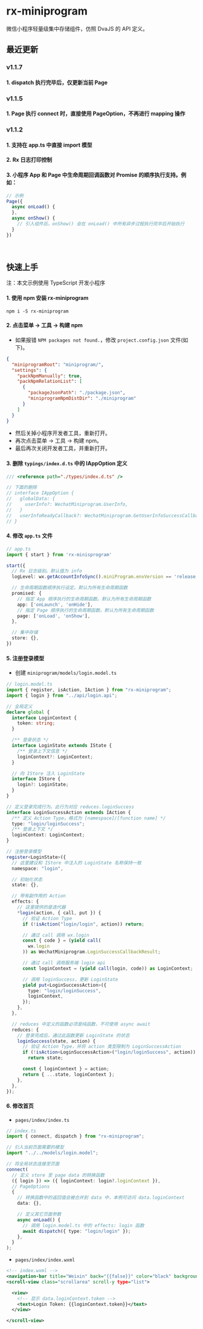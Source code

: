 # rx-miniprogram

微信小程序轻量级集中存储组件，仿照 DvaJS 的 API 定义。

## 最近更新

### v1.1.7
#### 1. dispatch 执行完毕后，仅更新当前 Page

### v1.1.5
#### 1. Page 执行 connect 时，直接使用 PageOption，不再进行 mapping 操作

### v1.1.2
#### 1. 支持在 app.ts 中直接 import 模型
#### 2. Rx 日志打印控制
#### 3. 小程序 App 和 Page 中生命周期回调函数对 Promise 的顺序执行支持。例如：
```js
// 示例
Page({
  async onLoad() {
  },
  async onShow() {
    // 引入组件后，onShow() 会在 onLoad() 中所有异步过程执行完毕后开始执行
  }
})
```
<br>

## 快速上手

注：本文示例使用 TypeScript 开发小程序

#### 1. 使用 npm 安装 rx-miniprogram

```
npm i -S rx-miniprogram
```

#### 2. 点击菜单 -> 工具 -> 构建 npm

- 如果报错 `NPM packages not found.`，修改 `project.config.json` 文件(如下)。

```json
{
  "miniprogramRoot": "miniprogram/",
  "settings": {
    "packNpmManually": true,
    "packNpmRelationList": [
      {
        "packageJsonPath": "./package.json",
        "miniprogramNpmDistDir": "./miniprogram"
      }
    ]
  }
}
```

- 然后关掉小程序开发者工具，重新打开。
- 再次点击菜单 -> 工具 -> 构建 npm。
- 最后再次关闭开发者工具，并重新打开。

#### 3. 删除 `typings/index.d.ts` 中的 IAppOption 定义

```typescript
/// <reference path="./types/index.d.ts" />

// 下面的删除
// interface IAppOption {
//   globalData: {
//     userInfo?: WechatMiniprogram.UserInfo,
//   }
//   userInfoReadyCallback?: WechatMiniprogram.GetUserInfoSuccessCallback,
// }
```

#### 4. 修改 `app.ts` 文件

```typescript
// app.ts
import { start } from 'rx-minisprogram'

start({
  // Rx 日志级别。默认值为 info
  logLevel: wx.getAccountInfoSync().miniProgram.envVersion == 'release' ? 'off' : 'debug',

  // 生命周期函数顺序执行设定。默认为所有生命周期函数
  promised: {
    // 指定 App 顺序执行的生命周期函数。默认为所有生命周期函数
    app: ['onLaunch', 'onHide'],
    // 指定 Page 顺序执行的生命周期函数。默认为所有生命周期函数
    page: ['onLoad', 'onShow'],
  },

  // 集中存储
  store: {},
})
```
#### 5. 注册登录模型

- 创建 `miniprogram/models/login.model.ts`

```typescript
// login.model.ts
import { register, isAction, IAction } from "rx-miniprogram";
import { login } from "../api/login.api";

// 全局定义
declare global {
  interface LoginContext {
    token: string;
  }

  /** 登录状态 */
  interface LoginState extends IState {
    /** 登录上下文信息 */
    loginContext?: LoginContext;
  }

  // 向 IStore 注入 LoginState
  interface IStore {
    login?: LoginState;
  }
}

// 定义登录完成行为。此行为对应 reduces.loginSuccess
interface LoginSuccessAction extends IAction {
  /** 定义 Action Type。格式为 [namespace]/[function name] */
  type: "login/loginSuccess";
  /** 登录上下文 */
  loginContext: LoginContext;
}

// 注册登录模型
register<LoginState>({
  // 这里建议和 IStore 中注入的 LoginState 名称保持一致
  namespace: "login",

  // 初始化状态
  state: {},

  // 带有副作用的 Action
  effects: {
    // 这里提供的是迭代器
    *login(action, { call, put }) {
      // 验证 Action Type
      if (!isAction("login/login", action)) return;

      // 通过 call 调用 wx.login
      const { code } = (yield call(
        wx.login
      )) as WechatMiniprogram.LoginSuccessCallbackResult;

      // 通过 call 调用服务端 login api
      const loginContext = (yield call(login, code)) as LoginContext;

      // 调用 loginSuccess，更新 LoginState
      yield put<LoginSuccessAction>({
        type: "login/loginSuccess",
        loginContext,
      });
    },
  },

  // reduces 中定义的函数必须是纯函数，不可使用 async await
  reduces: {
    // 登录完成后，通过此函数更新 LoginState 的状态
    loginSuccess(state, action) {
      // 验证 Action Type，并将 action 类型限制为 LoginSuccessAction
      if (!isAction<LoginSuccessAction>("login/loginSuccess", action))
        return state;

      const { loginContext } = action;
      return { ...state, loginContext };
    },
  },
});
```

#### 6. 修改首页

- `pages/index/index.ts`

```typescript
// index.ts
import { connect, dispatch } from "rx-miniprogram";

// 引入当前页面需要的模型
import "../../models/login.model";

// 将全局状态连接至页面
connect(
  // 定义 store 至 page data 的转换函数
  ({ login }) => ({ loginContext: login?.loginContext }),
  // PageOptions
  {
    // 转换函数中的返回值会被合并到 data 中，本例可访问 data.loginContext
    data: {},

    // 定义其它页面参数
    async onLoad() {
      // 调用 login.model.ts 中的 effects: login 函数
      await dispatch({ type: "login/login" });
    },
  }
);
```

- `pages/index/index.wxml`

```xml
<!-- index.wxml -->
<navigation-bar title="Weixin" back="{{false}}" color="black" background="#FFF"></navigation-bar>
<scroll-view class="scrollarea" scroll-y type="list">

  <view>
    <!-- 显示 data.loginContext.token -->
    <text>Login Token: {{loginContext.token}}</text>
  </view>

</scroll-view>
```
